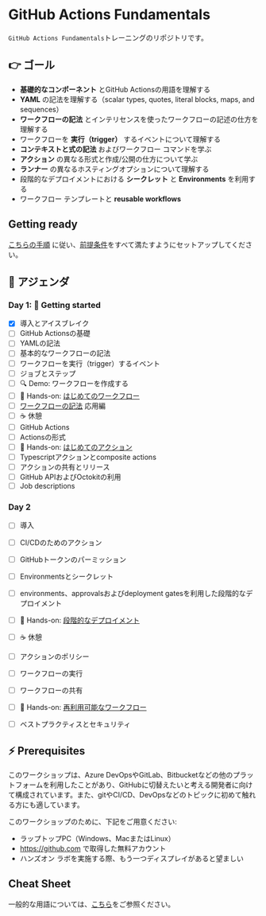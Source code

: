 # GitHub Actions Fundamentals

`GitHub Actions Fundamentals`トレーニングのリポジトリです。

## 👉 ゴール

- __基礎的なコンポーネント__ とGitHub Actionsの用語を理解する
- __YAML__ の記法を理解する（scalar types, quotes, literal blocks, maps, and sequences）
- __ワークフローの記法__ とインテリセンスを使ったワークフローの記述の仕方を理解する
- ワークフローを __実行（trigger）__ するイベントについて理解する
- __コンテキストと式の記法__ およびワークフロー コマンドを学ぶ
- __アクション__ の異なる形式と作成/公開の仕方について学ぶ
- __ランナー__ の異なるホスティングオプションについて理解する
- 段階的なデプロイメントにおける __シークレット__ と __Environments__ を利用する
- ワークフロー テンプレートと __reusable workflows__

## Getting ready

[こちらの手順](GettingReady.md) に従い、[前提条件](#-prerequisites)をすべて満たすようにセットアップしてください。

## 📆 アジェンダ

### Day 1: 🚀 Getting started

- [x] 導入とアイスブレイク
- [ ] GitHub Actionsの基礎
- [ ] YAMLの記法
- [ ] 基本的なワークフローの記法
- [ ] ワークフローを実行（trigger）するイベント
- [ ] ジョブとステップ
- [ ] :mag: Demo: ワークフローを作成する
- [ ] 🔨 Hands-on: [はじめてのワークフロー](hol/01-My-first-workflow-ja.md)
- [ ] [ワークフローの記法](https://docs.github.com/en/actions/using-workflows/workflow-syntax-for-github-actions) 応用編
- [ ] :coffee: 休憩
- [ ] GitHub Actions
- [ ] Actionsの形式
- [ ] 🔨 Hands-on: [はじめてのアクション](hol/02-My-first-action-ja.md)
- [ ] Typescriptアクションとcomposite actions
- [ ] アクションの共有とリリース
- [ ] GitHub APIおよびOctokitの利用
- [ ] Job descriptions

### Day 2
- [ ] 導入
- [ ] CI/CDのためのアクション
- [ ] GitHubトークンのパーミッション
- [ ] Environmentsとシークレット
- [ ] environments、approvalsおよびdeployment gatesを利用した段階的なデプロイメント
- [ ] 🔨 Hands-on: [段階的なデプロイメント](hol/03-Staged-deployments-ja.md)
- [ ] :coffee: 休憩
- [ ] アクションのポリシー
- [ ] ワークフローの実行
- [ ] ワークフローの共有
- [ ] 🔨 Hands-on: [再利用可能なワークフロー](hol/04-Reusable-workflows-ja.md)
- [ ] ベストプラクティスとセキュリティ


## ⚡ Prerequisites

このワークショップは、Azure DevOpsやGitLab、Bitbucketなどの他のプラットフォームを利用したことがあり、GitHubに切替えたいと考える開発者に向けて構成されています。また、gitやCI/CD、DevOpsなどのトピックに初めて触れる方にも適しています。

このワークショップのために、下記をご用意ください:

- ラップトップPC（Windows、MacまたはLinux）
- https://github.com で取得した無料アカウント
- ハンズオン ラボを実施する際、もう一つディスプレイがあると望ましい

## Cheat Sheet
一般的な用語については、[こちら](./CheatSheet.md)をご参照ください。


